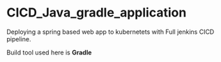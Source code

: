 # CICD_Java_gradle_application

Deploying a spring based web app to kubernetets with Full jenkins CICD pipeline.

Build tool used here is **Gradle**